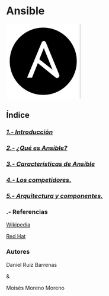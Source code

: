 # Ansible
![ansible](img/ansible.png)
## Índice

### ***[1.- Introducción](md/introduccion.md)***

### ***[2.- ¿Qué es Ansible?](md/ansible.md)***

### ***[3.- Características de Ansible](md/caracteristicas.md)***

### ***[4.- Los competidores.](md/competidores.md)***

### ***[5.- Arquitectura y componentes.](md/arquitectura.md)***

### .- Referencias
[Wikipedia](https://es.wikipedia.org/wiki/Ansible_(software))

[Red Hat](https://www.redhat.com/es/technologies/management/ansible/features)

### Autores
Daniel Ruiz Barrenas

&

Moisés Moreno Moreno
